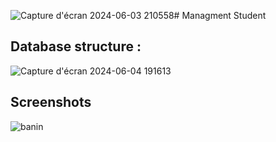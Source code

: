 ![Capture d'écran 2024-06-03 210558](https://github.com/RayenMarzouk6/managment-student/assets/162569033/fcf222c9-d40d-4eca-8b7d-050b8d2f8517)# Managment Student 
## Database structure :


![Capture d'écran 2024-06-04 191613](https://github.com/RayenMarzouk6/managment-student/assets/162569033/bde8ec25-df6d-4135-bc02-8900ddff5bc2)

## Screenshots
![banin](https://github.com/RayenMarzouk6/managment-student/assets/162569033/e85db193-8be1-4c86-b040-1053fcd3317f)
